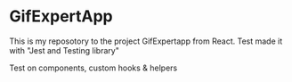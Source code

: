 # GifExpertApp

This is my reposotory to  the project GifExpertapp from React.
Test made it with "Jest and Testing library"

Test on components, custom hooks & helpers
